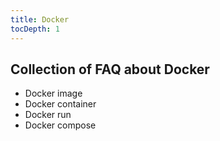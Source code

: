 ```yaml
---
title: Docker
tocDepth: 1
---
```


## Collection of FAQ about Docker
- Docker image
- Docker container
- Docker run
- Docker compose
